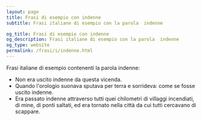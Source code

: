 ```yaml
---
layout: page
title: Frasi di esempio con indenne 
subtitle: Frasi italiane di esempio con la parola  indenne

og_title: Frasi di esempio con indenne 
og_description: Frasi italiane di esempio con la parola  indenne
og_type: website
permalink: /frasi/i/indenne.html
---
```


Frasi italiane di esempio contenenti la parola indenne:


- Non era uscito indenne da questa vicenda.
- Quando l'orologio suonava sputava per terra e sorrideva: come se fosse uscito indenne.
- Era passato indenne attraverso tutti quei chilometri di villaggi incendiati, di mine, di ponti saltati, ed era tornato nella città da cui tutti cercavano di scappare.
